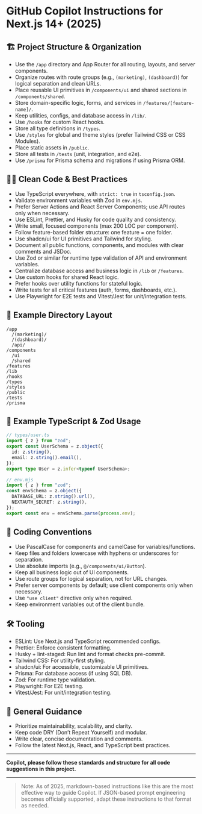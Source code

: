 # GitHub Copilot Instructions for Next.js 14+ (2025)

## 🏗️ Project Structure & Organization

- Use the `/app` directory and App Router for all routing, layouts, and server components.
- Organize routes with route groups (e.g., `(marketing)`, `(dashboard)`) for logical separation and clean URLs.
- Place reusable UI primitives in `/components/ui` and shared sections in `/components/shared`.
- Store domain-specific logic, forms, and services in `/features/[feature-name]/`.
- Keep utilities, configs, and database access in `/lib/`.
- Use `/hooks` for custom React hooks.
- Store all type definitions in `/types`.
- Use `/styles` for global and theme styles (prefer Tailwind CSS or CSS Modules).
- Place static assets in `/public`.
- Store all tests in `/tests` (unit, integration, and e2e).
- Use `/prisma` for Prisma schema and migrations if using Prisma ORM.

## 🧑‍💻 Clean Code & Best Practices

- Use TypeScript everywhere, with `strict: true` in `tsconfig.json`.
- Validate environment variables with Zod in `env.mjs`.
- Prefer Server Actions and React Server Components; use API routes only when necessary.
- Use ESLint, Prettier, and Husky for code quality and consistency.
- Write small, focused components (max 200 LOC per component).
- Follow feature-based folder structure: one feature = one folder.
- Use shadcn/ui for UI primitives and Tailwind for styling.
- Document all public functions, components, and modules with clear comments and JSDoc.
- Use Zod or similar for runtime type validation of API and environment variables.
- Centralize database access and business logic in `/lib` or `/features`.
- Use custom hooks for shared React logic.
- Prefer hooks over utility functions for stateful logic.
- Write tests for all critical features (auth, forms, dashboards, etc.).
- Use Playwright for E2E tests and Vitest/Jest for unit/integration tests.

## 📂 Example Directory Layout

```
/app
  /(marketing)/
  /(dashboard)/
  /api/
/components
  /ui
  /shared
/features
/lib
/hooks
/types
/styles
/public
/tests
/prisma
```

## 📝 Example TypeScript & Zod Usage

```ts
// types/user.ts
import { z } from "zod";
export const UserSchema = z.object({
  id: z.string(),
  email: z.string().email(),
});
export type User = z.infer<typeof UserSchema>;
```

```ts
// env.mjs
import { z } from "zod";
const envSchema = z.object({
  DATABASE_URL: z.string().url(),
  NEXTAUTH_SECRET: z.string(),
});
export const env = envSchema.parse(process.env);
```

## 🧩 Coding Conventions

- Use PascalCase for components and camelCase for variables/functions.
- Keep files and folders lowercase with hyphens or underscores for separation.
- Use absolute imports (e.g., `@/components/ui/Button`).
- Keep all business logic out of UI components.
- Use route groups for logical separation, not for URL changes.
- Prefer server components by default; use client components only when necessary.
- Use `"use client"` directive only when required.
- Keep environment variables out of the client bundle.

## 🛠️ Tooling

- ESLint: Use Next.js and TypeScript recommended configs.
- Prettier: Enforce consistent formatting.
- Husky + lint-staged: Run lint and format checks pre-commit.
- Tailwind CSS: For utility-first styling.
- shadcn/ui: For accessible, customizable UI primitives.
- Prisma: For database access (if using SQL DB).
- Zod: For runtime type validation.
- Playwright: For E2E testing.
- Vitest/Jest: For unit/integration testing.

## 🚦 General Guidance

- Prioritize maintainability, scalability, and clarity.
- Keep code DRY (Don’t Repeat Yourself) and modular.
- Write clear, concise documentation and comments.
- Follow the latest Next.js, React, and TypeScript best practices.

---

**Copilot, please follow these standards and structure for all code suggestions in this project.**

---

> Note: As of 2025, markdown-based instructions like this are the most effective way to guide Copilot. If JSON-based prompt engineering becomes officially supported, adapt these instructions to that format as needed.
